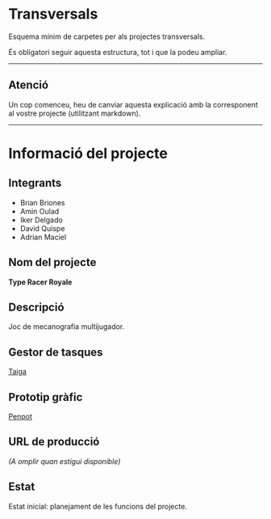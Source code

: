 # Transversals

Esquema mínim de carpetes per als projectes transversals.

És obligatori seguir aquesta estructura, tot i que la podeu ampliar.

---

## Atenció

Un cop comenceu, heu de canviar aquesta explicació amb la corresponent al vostre projecte (utilitzant markdown).

---

# Informació del projecte

## Integrants
- Brian Briones
- Amin Oulad
- Iker Delgado
- David Quispe
- Adrian Maciel

## Nom del projecte
**Type Racer Royale**

## Descripció
Joc de mecanografia multijugador.

## Gestor de tasques
[Taiga](https://taiga.io)  

## Prototip gràfic
[Penpot](https://penpot.app)  

## URL de producció
*(A omplir quan estigui disponible)*

## Estat
Estat inicial: planejament de les funcions del projecte.
